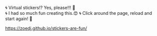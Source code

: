 :cyclone: Virtual stickers:interrobang: Yes, please!!! :100:   
:cyclone: I had so much fun creating this.:heart_eyes:
:cyclone: Click around the page, reload and start again! :tada:

https://zoedj.github.io/stickers-are-fun/
